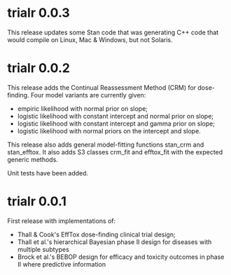 
# trialr 0.0.3

This release updates some Stan code that was generating C++ code that would 
compile on Linux, Mac & Windows, but not Solaris.


# trialr 0.0.2

This release adds the Continual Reassessment Method (CRM) for dose-finding. 
Four model variants are currently given: 
- empiric likelihood with normal prior on slope; 
- logistic likelihood with constant intercept and normal prior on slope; 
- logistic likelihood with constant intercept and gamma prior on slope; 
- logistic likelihood with normal priors on the intercept and slope.

This release also adds general model-fitting functions stan_crm and stan_efftox.
It also adds S3 classes crm_fit and efftox_fit with the expected generic methods.

Unit tests have been added.


# trialr 0.0.1

First release with implementations of: 
- Thall & Cook's EffTox dose-finding clinical trial design; 
- Thall et al.'s hierarchical Bayesian phase II design for diseases with multiple subtypes
- Brock et al.'s BEBOP design for efficacy and toxicity outcomes in phase II where predictive information
